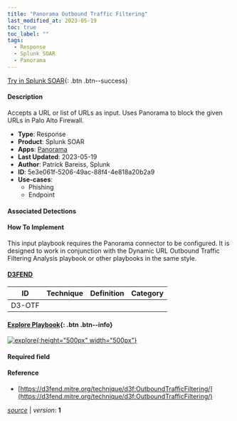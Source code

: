 ```yaml
---
title: "Panorama Outbound Traffic Filtering"
last_modified_at: 2023-05-19
toc: true
toc_label: ""
tags:
  - Response
  - Splunk SOAR
  - Panorama
---
```


[Try in Splunk SOAR](https://www.splunk.com/en_us/software/splunk-security-orchestration-and-automation.html){: .btn .btn--success}

#### Description

Accepts a URL or list of URLs as input. Uses Panorama to block the given URLs in Palo Alto Firewall.

- **Type**: Response
- **Product**: Splunk SOAR
- **Apps**: [Panorama](https://splunkbase.splunk.com/apps?keyword=panorama&filters=product%3Asoar)
- **Last Updated**: 2023-05-19
- **Author**: Patrick Bareiss, Splunk
- **ID**: 5e3e061f-5206-49ac-88f4-4e818a20b2a9
- **Use-cases**:
  - Phishing
  - Endpoint

#### Associated Detections


#### How To Implement
This input playbook requires the Panorama connector to be configured. It is designed to work in conjunction with the Dynamic URL Outbound Traffic Filtering Analysis playbook or other playbooks in the same style.


#### [D3FEND](https://d3fend.mitre.org/)

| ID          | Technique   | Definition     | Category       |
| ----------- | ----------- |--------------- |--------------- |
| D3-OTF | [](https://d3fend.mitre.org/technique/d3f:) |  |  |

#### [Explore Playbook](https://splunk.github.io/soar-playbook-viewer/?playbook=https://raw.githubusercontent.com/phantomcyber/playbooks/latest/Panorama_Outbound_Traffic_Filtering.json){: .btn .btn--info}

[![explore](https://raw.githubusercontent.com/splunk/security_content/develop/playbooks/Panorama_Outbound_Traffic_Filtering.png){:height="500px" width="500px"}](https://splunk.github.io/soar-playbook-viewer/?playbook=https://raw.githubusercontent.com/phantomcyber/playbooks/latest/Panorama_Outbound_Traffic_Filtering.json)

#### Required field


#### Reference

* [https://d3fend.mitre.org/technique/d3f:OutboundTrafficFiltering/](https://d3fend.mitre.org/technique/d3f:OutboundTrafficFiltering/)




[*source*](https://github.com/splunk/security_content/tree/develop/playbooks/Panorama_Outbound_Traffic_Filtering.yml) \| *version*: **1**